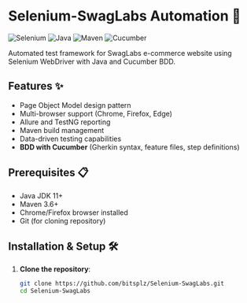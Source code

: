 # Selenium-SwagLabs Automation 🚀

![Selenium](https://img.shields.io/badge/Selenium-43B02A?style=for-the-badge&logo=Selenium&logoColor=white)
![Java](https://img.shields.io/badge/Java-ED8B00?style=for-the-badge&logo=openjdk&logoColor=white)
![Maven](https://img.shields.io/badge/Maven-C71A36?style=for-the-badge&logo=Apache%20Maven&logoColor=white)
![Cucumber](https://img.shields.io/badge/Cucumber-23D96C?style=for-the-badge&logo=Cucumber&logoColor=white)

Automated test framework for SwagLabs e-commerce website using Selenium WebDriver with Java and Cucumber BDD.

## Features ✨

- Page Object Model design pattern
- Multi-browser support (Chrome, Firefox, Edge)
- Allure and TestNG reporting
- Maven build management
- Data-driven testing capabilities
- **BDD with Cucumber** (Gherkin syntax, feature files, step definitions)

## Prerequisites 📋

- Java JDK 11+
- Maven 3.6+
- Chrome/Firefox browser installed
- Git (for cloning repository)

## Installation & Setup 🛠️

1. **Clone the repository**:
   ```bash
   git clone https://github.com/bitsplz/Selenium-SwagLabs.git
   cd Selenium-SwagLabs
